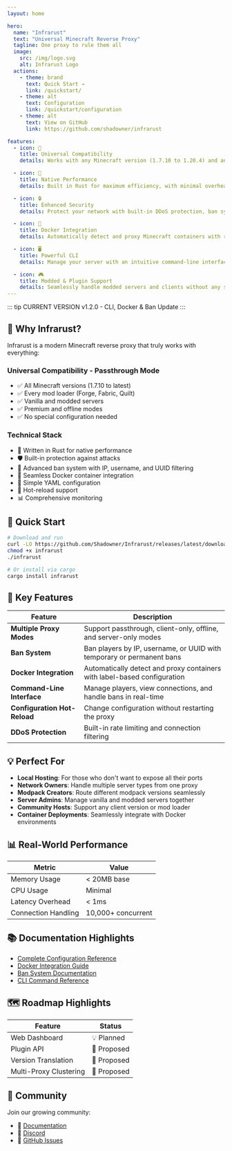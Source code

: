 ```yaml
---
layout: home

hero:
  name: "Infrarust"
  text: "Universal Minecraft Reverse Proxy"
  tagline: One proxy to rule them all
  image:
    src: /img/logo.svg
    alt: Infrarust Logo
  actions:
    - theme: brand
      text: Quick Start →
      link: /quickstart/
    - theme: alt
      text: Configuration
      link: /quickstart/configuration
    - theme: alt
      text: View on GitHub
      link: https://github.com/shadowner/infrarust

features:
  - icon: 🌈
    title: Universal Compatibility
    details: Works with any Minecraft version (1.7.10 to 1.20.4) and any mod loader (Forge, Fabric, Quilt, etc.)

  - icon: 🚀
    title: Native Performance
    details: Built in Rust for maximum efficiency, with minimal overhead and optimized resource usage

  - icon: 🔒
    title: Enhanced Security
    details: Protect your network with built-in DDoS protection, ban system, and filtering capabilities

  - icon: 🐋
    title: Docker Integration
    details: Automatically detect and proxy Minecraft containers with real-time configuration

  - icon: 🖥️
    title: Powerful CLI
    details: Manage your server with an intuitive command-line interface for player and ban management

  - icon: 🎮
    title: Modded & Plugin Support
    details: Seamlessly handle modded servers and clients without any special configuration
---
```


::: tip CURRENT VERSION
<span class="version-tag">v1.2.0</span> - CLI, Docker & Ban Update
:::

## 🎯 Why Infrarust?

Infrarust is a modern Minecraft reverse proxy that truly works with everything:

### Universal Compatibility - Passthrough Mode

- ✅ All Minecraft versions (1.7.10 to latest)
- ✅ Every mod loader (Forge, Fabric, Quilt)
- ✅ Vanilla and modded servers
- ✅ Premium and offline modes
- ✅ No special configuration needed

### Technical Stack

- 🚀 Written in Rust for native performance
- 🛡️ Built-in protection against attacks
- 🚫 Advanced ban system with IP, username, and UUID filtering
- 🐋 Seamless Docker container integration
- 📝 Simple YAML configuration
- 🔄 Hot-reload support
- 📊 Comprehensive monitoring

## 🚀 Quick Start

```bash
# Download and run
curl -LO https://github.com/Shadowner/Infrarust/releases/latest/download/infrarust
chmod +x infrarust
./infrarust

# Or install via cargo
cargo install infrarust
```

## 🔮 Key Features

| Feature | Description |
|---------|-------------|
| **Multiple Proxy Modes** | Support passthrough, client-only, offline, and server-only modes |
| **Ban System** | Ban players by IP, username, or UUID with temporary or permanent bans |
| **Docker Integration** | Automatically detect and proxy containers with label-based configuration |
| **Command-Line Interface** | Manage players, view connections, and handle bans in real-time |
| **Configuration Hot-Reload** | Change configuration without restarting the proxy |
| **DDoS Protection** | Built-in rate limiting and connection filtering |

## 💡 Perfect For

- **Local Hosting**: For those who don't want to expose all their ports
- **Network Owners**: Handle multiple server types from one proxy
- **Modpack Creators**: Route different modpack versions seamlessly
- **Server Admins**: Manage vanilla and modded servers together
- **Community Hosts**: Support any client version or mod loader
- **Container Deployments**: Seamlessly integrate with Docker environments

## 📊 Real-World Performance

| Metric | Value |
|--------|--------|
| Memory Usage | < 20MB base |
| CPU Usage | Minimal |
| Latency Overhead | < 1ms |
| Connection Handling | 10,000+ concurrent |

## 📚 Documentation Highlights

- [Complete Configuration Reference](/quickstart/configuration)
- [Docker Integration Guide](/features/docker)
- [Ban System Documentation](/features/ban-system)
- [CLI Command Reference](/features/cli/)

## 🗺️ Roadmap Highlights

| Feature | Status |
|---------|--------|
| Web Dashboard | 💡 Planned |
| Plugin API | 💭 Proposed |
| Version Translation | 💭 Proposed |
| Multi-Proxy Clustering | 💭 Proposed |

## 🤝 Community

Join our growing community:

- 📖 [Documentation](/quickstart/)
- 💬 [Discord](https://discord.gg/sqbJhZVSgG)
- 🐛 [GitHub Issues](https://github.com/shadowner/infrarust/issues)

<script>
// TODO: Look for another way with vitepress
if (typeof window !== 'undefined' && navigator.language.startsWith('fr') && !localStorage.getItem('redirected')) {
  window.location.replace('/fr' + window.location.pathname);
  localStorage.setItem('redirected', 'true');
}
</script>
